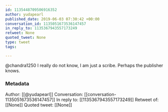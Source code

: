 ```yaml
---
id: 1135448709506916352
author: yudapearl
published_date: 2019-06-03 07:30:42 +00:00
conversation_id: 1135051673536147457
in_reply_to: 1135367943557173249
retweet: None
quoted_tweet: None
type: tweet
tags:

---
```


@chandra1250 I really do not know, I am just a scribe. Perhaps the publisher knows.

### Metadata

Author: [[@yudapearl]]
Conversation: [[conversation-1135051673536147457]]
In reply to: [[1135367943557173249]]
Retweet of: [[None]]
Quoted tweet: [[None]]
